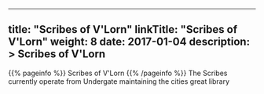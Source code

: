 
---
title: "Scribes of V'Lorn"
linkTitle: "Scribes of V'Lorn"
weight: 8
date: 2017-01-04
description: >
 Scribes of V'Lorn
---

{{% pageinfo %}}
Scribes of V'Lorn
{{% /pageinfo %}}
The Scribes currently operate from Undergate maintaining the cities great library
